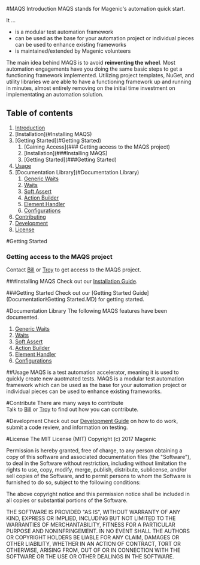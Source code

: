 #MAQS Introduction 
MAQS stands for Magenic's automation quick start.

It …
 - is a modular test automation framework
 - can be used as the base for your automation project or individual pieces can be used to enhance existing frameworks
 - is maintained/extended by Magenic volunteers

The main idea behind MAQS is to avoid **reinventing the wheel**. Most automation engagements have you doing the same basic steps to get a functioning framework implemented. Utilizing project templates, NuGet, and utility libraries we are able to have a functioning framework up and running in minutes, almost entirely removing on the initial time investment on implementating an automation solution.

## Table of contents
1. [Introduction](#MAQS)
2. [Installation](#Installing MAQS)
3. [Getting Started](#Getting Started)
    1. [Gaining Access](### Getting access to the MAQS project)
    2. [Installation](###Installing MAQS)
    3. [Getting Started](###Getting Started)
4. [Usage](#Usage)
5. [Documentation Library](#Documentation Library)
    1. [Generic Waits](GenericWait.MD)
    2. [Waits](Waits.MD)
    3. [Soft Assert](SoftAssert.MD)
    4. [Action Builder](ActionBuilder.MD)
    5. [Element Handler](ElementHandler.MD)
    6. [Configurations](Configurations.MD)
6. [Contributing](#Contributing)
7. [Development](#Development)
7. [License](#License)

#Getting Started
### Getting access to the MAQS project
Contact [Bill](mailto:BillRos@magenic.com?Subject=MAQS%20Access) or [Troy](mailto:TroyW@magenic.com?Subject=MAQS%20Access) to get access to the MAQS project.

###Installing MAQS
Check out our [Installation Guide](Documentation\Installation.MD).

###Getting Started
Check out our [Getting Started Guide](Documentation\Getting Started.MD) for getting started.

#Documentation Library
The following MAQS features have been documented.
1. [Generic Waits](GenericWait.MD)
2. [Waits](Waits.MD)
3. [Soft Assert](SoftAssert.MD)
4. [Action Builder](ActionBuilder.MD)
5. [Element Handler](ElementHandler.MD)
6. [Configurations](Configurations.MD)

##Usage
MAQS is a test automation accelerator, meaning it is used to quickly create new auotmated tests.  MAQS is a modular test automation framework which can be used as the base for your automation project or individual pieces can be used to enhance existing frameworks.​

#Contribute
There are many ways to contribute  
Talk to [Bill](mailto:BillRos@magenic.com?Subject=MAQS%20-%20Getting%20Involved) or [Troy](mailto:TroyW@magenic.com?Subject=MAQS%20-%20Getting%20Involved) to find out how you can contribute.

#Development
Check out our [Development Guide](Documentation\Development.MD) on how to do work, submit a code review, and information on testing.

#License
The MIT License (MIT)
Copyright (c) 2017 Magenic

Permission is hereby granted, free of charge, to any person obtaining a copy of this software and associated documentation files (the "Software"), to deal in the Software without restriction, including without limitation the rights to use, copy, modify, merge, publish, distribute, sublicense, and/or sell copies of the Software, and to permit persons to whom the Software is furnished to do so, subject to the following conditions:

The above copyright notice and this permission notice shall be included in all copies or substantial portions of the Software.

THE SOFTWARE IS PROVIDED "AS IS", WITHOUT WARRANTY OF ANY KIND, EXPRESS OR IMPLIED, INCLUDING BUT NOT LIMITED TO THE WARRANTIES OF MERCHANTABILITY, FITNESS FOR A PARTICULAR PURPOSE AND NONINFRINGEMENT. IN NO EVENT SHALL THE AUTHORS OR COPYRIGHT HOLDERS BE LIABLE FOR ANY CLAIM, DAMAGES OR OTHER LIABILITY, WHETHER IN AN ACTION OF CONTRACT, TORT OR OTHERWISE, ARISING FROM, OUT OF OR IN CONNECTION WITH THE SOFTWARE OR THE USE OR OTHER DEALINGS IN THE SOFTWARE.

